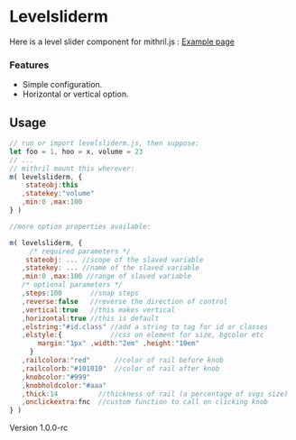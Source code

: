 Levelsliderm
============
Here is a level slider component for mithril.js : [Example page](http://strainer.github.io/levelsliderm/)

### Features

* Simple configuration.   
* Horizontal or vertical option.

Usage
-----
```javascript 
// run or import levelsliderm.js, then suppose:
let foo = 1, hoo = x, volume = 23 
// ...
// mithril mount this wherever:
m( levelsliderm, { 
    stateobj:this 
   ,statekey:"volume"
   ,min:0 ,max:100 
} )

//more option properties available:

m( levelsliderm, { 
	 /* required parameters */
    stateobj: ... //scope of the slaved variable
   ,statekey: ... //name of the slaved variable
   ,min:0 ,max:100 //range of slaved variable
   /* optional parameters */
   ,steps:100       //snap steps
   ,reverse:false   //reverse the direction of control
   ,vertical:true   //this makes vertical
   ,horizontal:true //this is default
   ,elstring:"#id.class" //add a string to tag for id or classes
   ,elstyle:{            //css on element for size, bgcolor etc
	   margin:"1px" ,width:"2em" ,height:"10em" 
	 }
   ,railcolora:"red"      //color of rail before knob
   ,railcolorb:"#101010"  //color of rail after knob
   ,knobcolor:"#999"
   ,knobholdcolor:"#aaa"
   ,thick:14          //thickness of rail (a percentage of svgs size)
   ,onclickextra:fnc  //custom function to call on clicking knob
} )
```

Version 1.0.0-rc